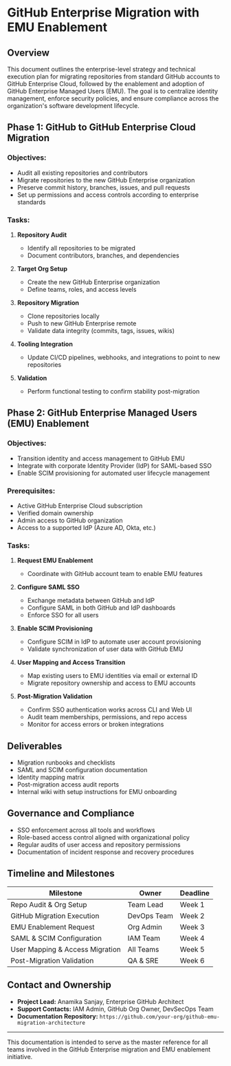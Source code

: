 # GitHub Enterprise Migration with EMU Enablement

## Overview
This document outlines the enterprise-level strategy and technical execution plan for migrating repositories from standard GitHub accounts to GitHub Enterprise Cloud, followed by the enablement and adoption of GitHub Enterprise Managed Users (EMU). The goal is to centralize identity management, enforce security policies, and ensure compliance across the organization's software development lifecycle.

## Phase 1: GitHub to GitHub Enterprise Cloud Migration

### Objectives:
- Audit all existing repositories and contributors
- Migrate repositories to the new GitHub Enterprise organization
- Preserve commit history, branches, issues, and pull requests
- Set up permissions and access controls according to enterprise standards

### Tasks:
1. **Repository Audit**
   - Identify all repositories to be migrated
   - Document contributors, branches, and dependencies

2. **Target Org Setup**
   - Create the new GitHub Enterprise organization
   - Define teams, roles, and access levels

3. **Repository Migration**
   - Clone repositories locally
   - Push to new GitHub Enterprise remote
   - Validate data integrity (commits, tags, issues, wikis)

4. **Tooling Integration**
   - Update CI/CD pipelines, webhooks, and integrations to point to new repositories

5. **Validation**
   - Perform functional testing to confirm stability post-migration

## Phase 2: GitHub Enterprise Managed Users (EMU) Enablement

### Objectives:
- Transition identity and access management to GitHub EMU
- Integrate with corporate Identity Provider (IdP) for SAML-based SSO
- Enable SCIM provisioning for automated user lifecycle management

### Prerequisites:
- Active GitHub Enterprise Cloud subscription
- Verified domain ownership
- Admin access to GitHub organization
- Access to a supported IdP (Azure AD, Okta, etc.)

### Tasks:
1. **Request EMU Enablement**
   - Coordinate with GitHub account team to enable EMU features

2. **Configure SAML SSO**
   - Exchange metadata between GitHub and IdP
   - Configure SAML in both GitHub and IdP dashboards
   - Enforce SSO for all users

3. **Enable SCIM Provisioning**
   - Configure SCIM in IdP to automate user account provisioning
   - Validate synchronization of user data with GitHub EMU

4. **User Mapping and Access Transition**
   - Map existing users to EMU identities via email or external ID
   - Migrate repository ownership and access to EMU accounts

5. **Post-Migration Validation**
   - Confirm SSO authentication works across CLI and Web UI
   - Audit team memberships, permissions, and repo access
   - Monitor for access errors or broken integrations

## Deliverables
- Migration runbooks and checklists
- SAML and SCIM configuration documentation
- Identity mapping matrix
- Post-migration access audit reports
- Internal wiki with setup instructions for EMU onboarding

## Governance and Compliance
- SSO enforcement across all tools and workflows
- Role-based access control aligned with organizational policy
- Regular audits of user access and repository permissions
- Documentation of incident response and recovery procedures

## Timeline and Milestones
| Milestone                         | Owner         | Deadline       |
|----------------------------------|---------------|----------------|
| Repo Audit & Org Setup           | Team Lead     | Week 1         |
| GitHub Migration Execution       | DevOps Team   | Week 2         |
| EMU Enablement Request           | Org Admin     | Week 3         |
| SAML & SCIM Configuration        | IAM Team      | Week 4         |
| User Mapping & Access Migration  | All Teams     | Week 5         |
| Post-Migration Validation        | QA & SRE      | Week 6         |

## Contact and Ownership
- **Project Lead:** Anamika Sanjay, Enterprise GitHub Architect
- **Support Contacts:** IAM Admin, GitHub Org Owner, DevSecOps Team
- **Documentation Repository:** `https://github.com/your-org/github-emu-migration-architecture`

---

This documentation is intended to serve as the master reference for all teams involved in the GitHub Enterprise migration and EMU enablement initiative.

